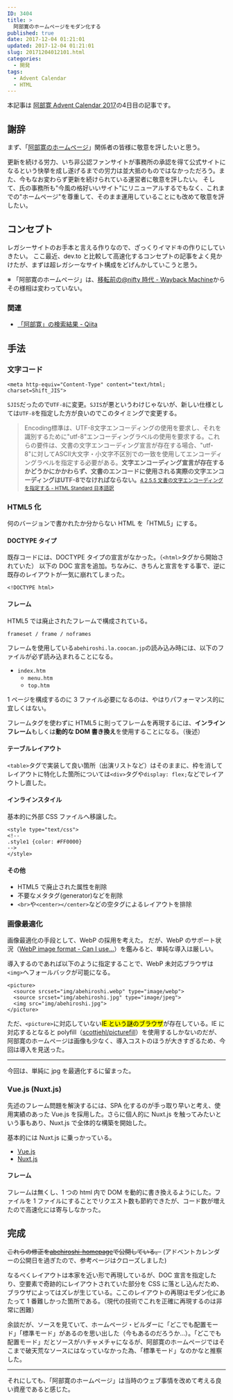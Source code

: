 ```yaml
---
ID: 3404
title: >
  阿部寛のホームページをモダン化する
published: true
date: 2017-12-04 01:21:01
updated: 2017-12-04 01:21:01
slug: 20171204012101.html
categories:
  - 開発
tags:
  - Advent Calendar
  - HTML
---
```


<div class="c-alert is-info">本記事は <a href="https://qiita.com/advent-calendar/2017/abehiroshi"> 阿部寛 Advent Calendar 2017</a>の4日目の記事です。</div>

<!--more-->

## 謝辞

まず、「[阿部寛のホームページ](http://abehiroshi.la.coocan.jp/)」関係者の皆様に敬意を評したいと思う。

更新を続ける労力、いち非公認ファンサイトが事務所の承認を得て公式サイトになるという快挙を成し遂げるまでの労力は並大抵のものではなかっただろう。また、今もなお変わらず更新を続けられている運営者に敬意を評したい。
そして、氏の事務所も"今風の格好いいサイト"にリニューアルするでもなく、これまでの"ホームページ"を尊重して、そのまま運用していることにも改めて敬意を評したい。

## コンセプト

レガシーサイトのお手本と言える作りなので、ざっくりイマドキの作りにしていきたい。
ここ最近、dev.to と比較して高速化するコンセプトの記事をよく見かけたが、まずは超レガシーなサイト構成をどげんかしていこうと思う。

※ 「阿部寛のホームページ」は、[移転前の@nifty 時代 - Wayback Machine](https://web.archive.org/web/20040507022130/http://homepage3.nifty.com/abe-hiroshi/)からその様相は変わっていない。

### 関連

- [「阿部寛」の検索結果 - Qiita](https://qiita.com/search?q=%E9%98%BF%E9%83%A8%E5%AF%9B&sort=created)

## 手法

### 文字コード

```language-html
<meta http-equiv="Content-Type" content="text/html; charset=Shift_JIS">
```

`SJIS`だったので`UTF-8`に変更。`SJIS`が悪というわけじゃないが、新しい仕様としては`UTF-8`を指定した方が良いのでこのタイミングで変更する。

<blockquote>Encoding標準は、UTF-8文字エンコーディングの使用を要求し、それを識別するために"utf-8"エンコーディングラベルの使用を要求する。これらの要件は、文書の文字エンコーディング宣言が存在する場合、"utf-8"に対してASCII大文字・小文字不区別での一致を使用してエンコーディングラベルを指定する必要がある。<b>文字エンコーディング宣言が存在するかどうかにかかわらず、文書のエンコードに使用される実際の文字エンコーディングはUTF-8でなければならない。</b><small><a href="https://momdo.github.io/html/semantics.html#charset">4.2.5.5 文書の文字エンコーディングを指定する - HTML Standard 日本語訳</a></small></blockquote>

### HTML5 化

何のバージョンで書かれたか分からない HTML を「HTML5」にする。

#### DOCTYPE タイプ

既存コードには、DOCTYPE タイプの宣言がなかった。（`<html>`タグから開始されていた）
以下の DOC 宣言を追加。ちなみに、きちんと宣言をする事で、逆に既存のレイアウトが一気に崩れてしまった。

```language-html
<!DOCTYPE html>
```

#### フレーム

HTML5 では廃止されたフレームで構成されている。

```
frameset / frame / noframes
```

フレームを使用している`abehiroshi.la.coocan.jp`の読み込み時には、以下のファイルが必ず読み込まれることになる。

- `index.htm`
  - `menu.htm`
  - `top.htm`

1 ページを構成するのに 3 ファイル必要になるのは、やはりパフォーマンス的に宜しくはない。

フレームタグを使わずに HTML5 に則ってフレームを再現するには、**インラインフレーム**もしくは**動的な DOM 書き換え**を使用することになる。（後述）

#### テーブルレイアウト

`<table>`タグで実装して良い箇所（出演リストなど）はそのままに、枠を消してレイアウトに特化した箇所については`<div>`タグや`display: flex;`などでレイアウトし直した。

#### インラインスタイル

基本的に外部 CSS ファイルへ移譲した。

```language-html
<style type="text/css">
<!--
.style1 {color: #FF0000}
-->
</style>
```

#### その他

- HTML5 で廃止された属性を削除
- 不要なメタタグ(generator)などを削除
- `<br>`や`<center></center>`などの空タグによるレイアウトを排除

### 画像最適化

画像最適化の手段として、WebP の採用を考えた。
だが、WebP のサポート状況（[WebP image format - Can I use...](https://caniuse.com/#feat=webp)）を鑑みると、単純な導入は厳しい。

導入するのであれば以下のように指定することで、WebP 未対応ブラウザは`<img>`へフォールバックが可能になる。

```language-html
<picture>
  <source srcset="img/abehiroshi.webp" type="image/webp">
  <source srcset="img/abehiroshi.jpg" type="image/jpeg">
  <img src="img/abehiroshi.jpg">
</picture>
```

ただ、`<picture>`に対応していない<mark>IE という謎のブラウザ</mark>が存在している。IE に対応するとなると polyfill（[scottjehl/picturefill](https://github.com/scottjehl/picturefill)）を使用するしかないのだが、阿部寛のホームページは画像も少なく、導入コストのほうが大きすぎるため、今回は導入を見送った。

---

今回は、単純に jpg を最適化するに留まった。

### Vue.js (Nuxt.js)

先述のフレーム問題を解決するには、SPA 化するのが手っ取り早いと考え、使用実績のあった Vue.js を採用した。さらに個人的に Nuxt.js を触ってみたいという事もあり、Nuxt.js で全体的な構築を開始した。

基本的には Nuxt.js に乗っかっている。

- [Vue.js](https://jp.vuejs.org/)
- [Nuxt.js](https://ja.nuxtjs.org/)

#### フレーム

フレームは無くし、1 つの html 内で DOM を動的に書き換えるようにした。ファイルを 1 ファイルにすることでリクエスト数も節約できたが、コード数が増えたので高速化には寄与しなかった。

## 完成

<!--
<figure>
<img src="https://i.imgur.com/GH5CjIX.png" width="50%">
<figcaption>モダン化した阿部寛のホームページ</figcaption>
</figure>
-->

<strike>これらの修正を[abehiroshi-homepage](#)で公開している。</strike>
(アドベントカレンダーの公開日を過ぎたので、参考ページはクローズしました)

なるべくレイアウトは本家を近い形で再現しているが、DOC 宣言を指定したり、空要素で奇跡的にレイアウトされていた部分を CSS に落とし込んだため、ブラウザによってはズレが生じている。ここのレイアウトの再現はモダン化にあたって 1 番難しかった箇所である。（現代の技術でこれを正確に再現するのは非常に困難）

余談だが、ソースを見ていて、ホームページ・ビルダーに「どこでも配置モード」「標準モード」があるのを思い出した（今もあるのだろうか…）。「どこでも配置モード」だとソースがハチャメチャになるが、阿部寛のホームページではそこまで破天荒なソースにはなっていなかった為、「標準モード」なのかなと推察した。

---

それにしても、「阿部寛のホームページ」は当時のウェブ事情を改めて考える良い資産であると感じた。
